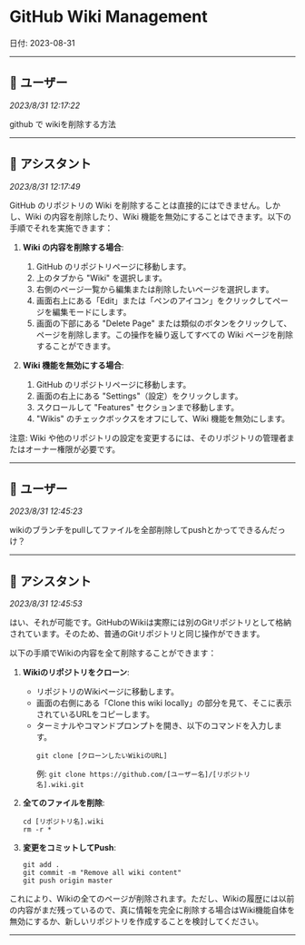 # GitHub Wiki Management

日付: 2023-08-31

---

## 👤 ユーザー
*2023/8/31 12:17:22*

github で wikiを削除する方法

---

## 🤖 アシスタント
*2023/8/31 12:17:49*

GitHub のリポジトリの Wiki を削除することは直接的にはできません。しかし、Wiki の内容を削除したり、Wiki 機能を無効にすることはできます。以下の手順でそれを実施できます：

1. **Wiki の内容を削除する場合**:
   1. GitHub のリポジトリページに移動します。
   2. 上のタブから "Wiki" を選択します。
   3. 右側のページ一覧から編集または削除したいページを選択します。
   4. 画面右上にある「Edit」または「ペンのアイコン」をクリックしてページを編集モードにします。
   5. 画面の下部にある "Delete Page" または類似のボタンをクリックして、ページを削除します。この操作を繰り返してすべての Wiki ページを削除することができます。

2. **Wiki 機能を無効にする場合**:
   1. GitHub のリポジトリページに移動します。
   2. 画面の右上にある "Settings"（設定）をクリックします。
   3. スクロールして "Features" セクションまで移動します。
   4. "Wikis" のチェックボックスをオフにして、Wiki 機能を無効にします。

注意: Wiki や他のリポジトリの設定を変更するには、そのリポジトリの管理者またはオーナー権限が必要です。

---

## 👤 ユーザー
*2023/8/31 12:45:23*

wikiのブランチをpullしてファイルを全部削除してpushとかってできるんだっけ？

---

## 🤖 アシスタント
*2023/8/31 12:45:53*

はい、それが可能です。GitHubのWikiは実際には別のGitリポジトリとして格納されています。そのため、普通のGitリポジトリと同じ操作ができます。

以下の手順でWikiの内容を全て削除することができます：

1. **Wikiのリポジトリをクローン**:
   - リポジトリのWikiページに移動します。
   - 画面の右側にある「Clone this wiki locally」の部分を見て、そこに表示されているURLをコピーします。
   - ターミナルやコマンドプロンプトを開き、以下のコマンドを入力します。
     ```
     git clone [クローンしたいWikiのURL]
     ```
     例: `git clone https://github.com/[ユーザー名]/[リポジトリ名].wiki.git`

2. **全てのファイルを削除**:
   ```
   cd [リポジトリ名].wiki
   rm -r *
   ```

3. **変更をコミットしてPush**:
   ```
   git add .
   git commit -m "Remove all wiki content"
   git push origin master
   ```

これにより、Wikiの全てのページが削除されます。ただし、Wikiの履歴には以前の内容がまだ残っているので、真に情報を完全に削除する場合はWiki機能自体を無効にするか、新しいリポジトリを作成することを検討してください。

---
